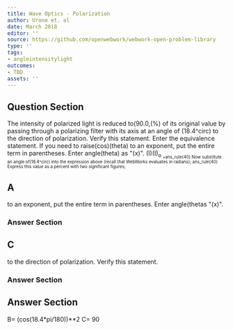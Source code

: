 ```yaml
---
title: Wave Optics - Polarization
author: Urone et. al
date: March 2018
editor: ''
source: https://github.com/openwebwork/webwork-open-problem-library
type: ''
tags:
- angleintensitylight
outcomes:
- TBD
assets: ''
---
```


## Question Section 

The intensity of polarized light is reduced to(90.0,(%) of its original value by passing through a polarizing filter with its axis at an angle of (18.4^circ) to the direction of polarization. Verify this statement.
Enter the equivalence statement. If you need to raise(cos)(theta) to an exponent, put the entire term in parentheses. Enter angle(theta) as "(x)".
(I)(I)<sub>o<sub> =ans_rule(40)
Now substitute an angle of(18.4^circ) into the expression above (recall that WebWorks evaluates in radians);
ans_rule(40)
Express this value as a percent with two significant figures;
## A
to an exponent, put the entire term in parentheses. Enter angle(thetas "(x)".
### Answer Section
## C
to the direction of polarization. Verify this statement.
### Answer Section


## Answer Section

B= (cos(18.4*pi/180))**2
C= 90